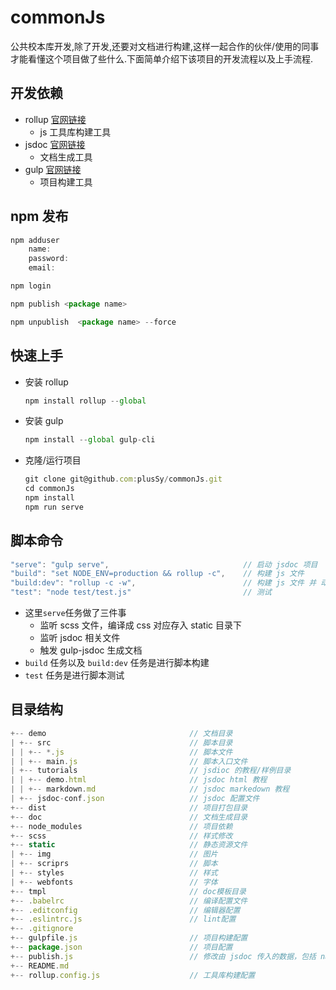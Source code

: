 # commonJs
公共校本库开发,除了开发,还要对文档进行构建,这样一起合作的伙伴/使用的同事才能看懂这个项目做了些什么.下面简单介绍下该项目的开发流程以及上手流程.

## 开发依赖
+ rollup [官网链接](https://www.rollupjs.com/)
  + js 工具库构建工具
+ jsdoc [官网链接](https://jsdoc.app/index.html)
  + 文档生成工具
+ gulp [官网链接](https://gulpjs.com/docs/en/getting-started/quick-start)
  + 项目构建工具

## npm 发布
```js
npm adduser
    name:
    password:
    email: 

npm login

npm publish <package name>

npm unpublish  <package name> --force
```


## 快速上手
+ 安装 rollup
    ```js
    npm install rollup --global
    ```
+ 安装 gulp
    ```js
    npm install --global gulp-cli
    ```
+ 克隆/运行项目
    ```js
    git clone git@github.com:plusSy/commonJs.git
    cd commonJs
    npm install
    npm run serve
    ```
## 脚本命令
```js
"serve": "gulp serve",                              // 启动 jsdoc 项目
"build": "set NODE_ENV=production && rollup -c",    // 构建 js 文件
"build:dev": "rollup -c -w",                        // 构建 js 文件 并 动态编译
"test": "node test/test.js"                         // 测试
```
+ 这里`serve`任务做了三件事
    + 监听 scss 文件，编译成 css 对应存入 static 目录下
    + 监听 jsdoc 相关文件
    + 触发 gulp-jsdoc 生成文档 
+ `build` 任务以及 `build:dev` 任务是进行脚本构建
+ `test` 任务是进行脚本测试
## 目录结构
```js
+-- demo                                // 文档目录
| +-- src                               // 脚本目录
| | +-- *.js                            // 脚本文件
| | +-- main.js                         // 脚本入口文件
| +-- tutorials                         // jsdioc 的教程/样例目录
| | +-- demo.html                       // jsdoc html 教程
| | +-- markdown.md                     // jsdoc markedown 教程
| +-- jsdoc-conf.json                   // jsdoc 配置文件
+-- dist                                // 项目打包目录
+-- doc                                 // 文档生成目录
+-- node_modules                        // 项目依赖
+-- scss                                // 样式修改
+-- static                              // 静态资源文件
| +-- img                               // 图片
| +-- scriprs                           // 脚本
| +-- styles                            // 样式
| +-- webfonts                          // 字体
+-- tmpl                                // doc模板目录
+-- .babelrc                            // 编译配置文件
+-- .editconfig                         // 编辑器配置
+-- .eslintrc.js                        // lint配置
+-- .gitignore                          
+-- gulpfile.js                         // 项目构建配置
+-- package.json                        // 项目配置
+-- publish.js                          // 修改由 jsdoc 传入的数据，包括 nav 信息，注释信息等
+-- README.md
+-- rollup.config.js                    // 工具库构建配置
```
